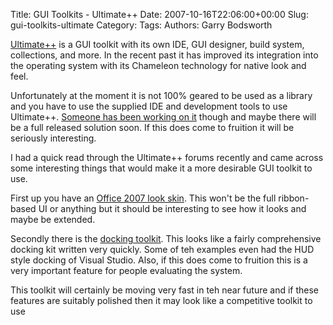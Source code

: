 Title: GUI Toolkits - Ultimate++
Date: 2007-10-16T22:06:00+00:00
Slug: gui-toolkits-ultimate
Category: 
Tags: 
Authors: Garry Bodsworth

<a href="http://www.ultimatepp.org/">Ultimate++</a> is a GUI toolkit with its own IDE, GUI designer, build system, collections, and more.  In the recent past it has improved its integration into the operating system with its Chameleon technology for native look and feel.

Unfortunately at the moment it is not 100% geared to be used as a library and you have to use the supplied IDE and development tools to use Ultimate++.  <a href="http://www.ultimatepp.org/forum/index.php?t=msg&th=2700&start=0&">Someone has been working on it</a> though and maybe there will be a full released solution soon.  If this does come to fruition it will be seriously interesting.

I had a quick read through the Ultimate++ forums recently and came across some interesting things that would make it a more desirable GUI toolkit to use.

First up you have an <a href="http://www.ultimatepp.org/forum/index.php?t=msg&th=2741&start=0&">Office 2007 look skin</a>.  This won't be the full ribbon-based UI or anything but it should be interesting to see how it looks and maybe be extended.

Secondly there is the <a href="http://www.ultimatepp.org/forum/index.php?t=msg&th=2716&start=0&">docking toolkit</a>.  This looks like a fairly comprehensive docking kit written very quickly.  Some of teh examples even had the HUD style docking of Visual Studio.  Also, if this does come to fruition this is a very important feature for people evaluating the system.

This toolkit will certainly be moving very fast in teh near future and if these features are suitably polished then it may look like a competitive toolkit to use